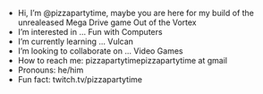 - Hi, I’m @pizzapartytime, maybe you are here for my build of the unrealeased Mega Drive game Out of the Vortex
- I’m interested in ... Fun with Computers
- I’m currently learning ... Vulcan
- I’m looking to collaborate on ... Video Games
- How to reach me: pizzapartytimepizzapartytime at gmail
- Pronouns: he/him
- Fun fact: twitch.tv/pizzapartytime

<!---
pizzapartytime/pizzapartytime is a ✨ special ✨ repository because its `README.md` (this file) appears on your GitHub profile.
You can click the Preview link to take a look at your changes.
--->
